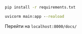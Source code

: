 ```cmd
pip install -r requirements.txt

uvicorm main:app --reaload
```
Перейти на `localhost:8000/docs/`

